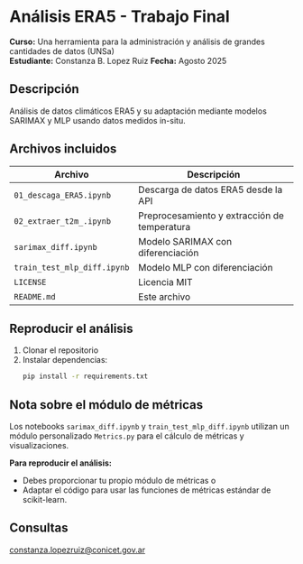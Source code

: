 # Análisis ERA5 - Trabajo Final

**Curso:** Una herramienta para la administración y análisis de grandes cantidades de datos (UNSa)  
**Estudiante:** Constanza B. Lopez Ruiz
**Fecha:** Agosto 2025

## Descripción
Análisis de datos climáticos ERA5 y su adaptación mediante modelos SARIMAX y MLP usando datos medidos in-situ.

## Archivos incluidos

| Archivo | Descripción |
|---------|-------------|
| `01_descaga_ERA5.ipynb` | Descarga de datos ERA5 desde la API |
| `02_extraer_t2m_.ipynb` | Preprocesamiento y extracción de temperatura |
| `sarimax_diff.ipynb` | Modelo SARIMAX con diferenciación |
| `train_test_mlp_diff.ipynb` | Modelo MLP con diferenciación |
| `LICENSE` | Licencia MIT |
| `README.md` | Este archivo |

## Reproducir el análisis

1. Clonar el repositorio
2. Instalar dependencias:
   ```bash
   pip install -r requirements.txt

## Nota sobre el módulo de métricas

Los notebooks `sarimax_diff.ipynb` y `train_test_mlp_diff.ipynb` utilizan un módulo personalizado `Metrics.py` para el cálculo de métricas y visualizaciones.

**Para reproducir el análisis:**
- Debes proporcionar tu propio módulo de métricas o
- Adaptar el código para usar las funciones de métricas estándar de scikit-learn.

## Consultas
constanza.lopezruiz@conicet.gov.ar
